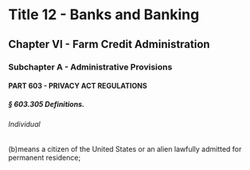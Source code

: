 
# Title 12 - Banks and Banking
## Chapter VI - Farm Credit Administration
### Subchapter A - Administrative Provisions
#### PART 603 - PRIVACY ACT REGULATIONS
##### § 603.305 Definitions.
###### Individual

(b)means a citizen of the United States or an alien lawfully admitted for permanent residence;

